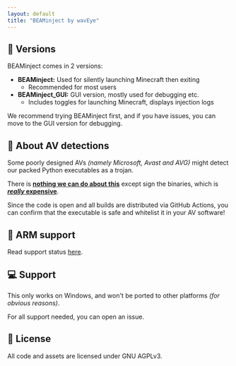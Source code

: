 ```yaml
---
layout: default
title: "BEAMinject by wavEye"
---
```


## :wrench: Versions
BEAMinject comes in 2 versions:
- **BEAMinject:** Used for silently launching Minecraft then exiting
    - Recommended for most users
- **BEAMinject_GUI:** GUI version, mostly used for debugging etc.
    - Includes toggles for launching Minecraft, displays injection logs

We recommend trying BEAMinject first, and if you have issues, you can move to the GUI version for debugging.

## :rotating_light: About AV detections
Some poorly designed AVs *(namely Microsoft, Avast and AVG)* might detect our packed Python executables as a trojan.

There is [**nothing we can do about this**](https://github.com/pyinstaller/pyinstaller/issues/6754#issuecomment-1100821249) except sign the binaries, which is [***really* expensive**](https://codesigncert.com/blog/code-signing-certificate-cost).

Since the code is open and all builds are distributed via GitHub Actions, you can confirm that the executable is safe and whitelist it in your AV software!

## :test_tube: ARM support
Read support status [here](https://github.com/wavEye-Project/BEAMinject/blob/main/ARMstatus.md).

## :computer: Support
This only works on Windows,
and won't be ported to other platforms *(for obvious reasons)*.

For all support needed, you can open an issue.

## :page_with_curl: License
All code and assets are licensed under GNU AGPLv3.
